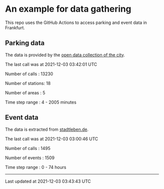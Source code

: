 # An example for data gathering

This repo uses the GitHub Actions to access parking and event data in Frankfurt.

## Parking data
The data is provided by the [open data collection of the city](https://www.offenedaten.frankfurt.de/).

The last call was at 2021-12-03 03:42:01 UTC

Number of calls   : 13230

Number of stations:    18

Number of areas   :     5

Time step range   :     4 -  2005 minutes


## Event data
The data is extracted from [stadtleben.de](https://stadtleben.de/frankfurt/).

The last call was at 2021-12-03 03:00:46 UTC

Number of calls   : 1495

Number of events  : 1509

Time step range   :    0 -   74 hours


----

Last updated at 2021-12-03 03:43:43 UTC
